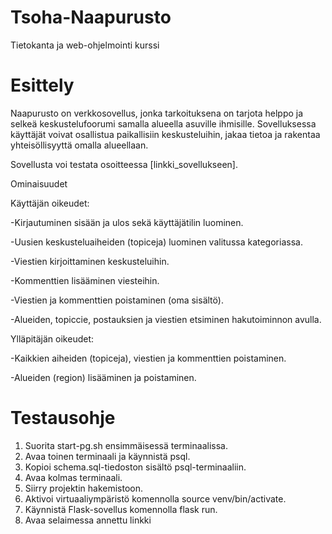 # Tsoha-Naapurusto

Tietokanta ja web-ohjelmointi kurssi

# Esittely
Naapurusto on verkkosovellus, jonka tarkoituksena on tarjota helppo ja selkeä keskustelufoorumi samalla alueella asuville ihmisille. Sovelluksessa käyttäjät voivat osallistua paikallisiin keskusteluihin, jakaa tietoa ja rakentaa yhteisöllisyyttä omalla alueellaan.

Sovellusta voi testata osoitteessa [linkki_sovellukseen].

Ominaisuudet

Käyttäjän oikeudet:

-Kirjautuminen sisään ja ulos sekä käyttäjätilin luominen.

-Uusien keskusteluaiheiden (topiceja) luominen valitussa kategoriassa.

-Viestien kirjoittaminen keskusteluihin.

-Kommenttien lisääminen viesteihin.

-Viestien ja kommenttien poistaminen (oma sisältö).

-Alueiden, topiccie, postauksien ja viestien etsiminen hakutoiminnon avulla.

Ylläpitäjän oikeudet:

-Kaikkien aiheiden (topiceja), viestien ja kommenttien poistaminen.

-Alueiden (region) lisääminen ja poistaminen.

# Testausohje

1. Suorita start-pg.sh ensimmäisessä terminaalissa.
2. Avaa toinen terminaali ja käynnistä psql.
3. Kopioi schema.sql-tiedoston sisältö psql-terminaaliin.
4. Avaa kolmas terminaali.
5. Siirry projektin hakemistoon.
6. Aktivoi virtuaaliympäristö komennolla source venv/bin/activate.
7. Käynnistä Flask-sovellus komennolla flask run.
8. Avaa selaimessa annettu linkki


